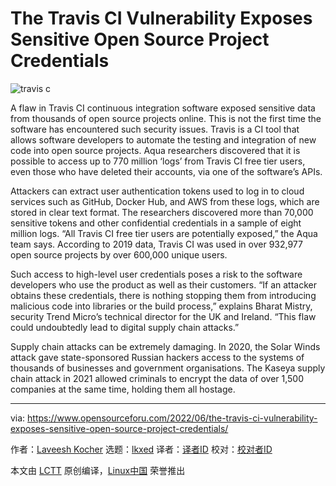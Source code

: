 [#]: subject: "The Travis CI Vulnerability Exposes Sensitive Open Source Project Credentials"
[#]: via: "https://www.opensourceforu.com/2022/06/the-travis-ci-vulnerability-exposes-sensitive-open-source-project-credentials/"
[#]: author: "Laveesh Kocher https://www.opensourceforu.com/author/laveesh-kocher/"
[#]: collector: "lkxed"
[#]: translator: " "
[#]: reviewer: " "
[#]: publisher: " "
[#]: url: " "

The Travis CI Vulnerability Exposes Sensitive Open Source Project Credentials
======
![travis c][1]

A flaw in Travis CI continuous integration software exposed sensitive data from thousands of open source projects online. This is not the first time the software has encountered such security issues. Travis is a CI tool that allows software developers to automate the testing and integration of new code into open source projects. Aqua researchers discovered that it is possible to access up to 770 million ‘logs’ from Travis CI free tier users, even those who have deleted their accounts, via one of the software’s APIs.

Attackers can extract user authentication tokens used to log in to cloud services such as GitHub, Docker Hub, and AWS from these logs, which are stored in clear text format. The researchers discovered more than 70,000 sensitive tokens and other confidential credentials in a sample of eight million logs. “All Travis CI free tier users are potentially exposed,” the Aqua team says. According to 2019 data, Travis CI was used in over 932,977 open source projects by over 600,000 unique users.

Such access to high-level user credentials poses a risk to the software developers who use the product as well as their customers. “If an attacker obtains these credentials, there is nothing stopping them from introducing malicious code into libraries or the build process,” explains Bharat Mistry, security Trend Micro’s technical director for the UK and Ireland. “This flaw could undoubtedly lead to digital supply chain attacks.”

Supply chain attacks can be extremely damaging. In 2020, the Solar Winds attack gave state-sponsored Russian hackers access to the systems of thousands of businesses and government organisations. The Kaseya supply chain attack in 2021 allowed criminals to encrypt the data of over 1,500 companies at the same time, holding them all hostage.

--------------------------------------------------------------------------------

via: https://www.opensourceforu.com/2022/06/the-travis-ci-vulnerability-exposes-sensitive-open-source-project-credentials/

作者：[Laveesh Kocher][a]
选题：[lkxed][b]
译者：[译者ID](https://github.com/译者ID)
校对：[校对者ID](https://github.com/校对者ID)

本文由 [LCTT](https://github.com/LCTT/TranslateProject) 原创编译，[Linux中国](https://linux.cn/) 荣誉推出

[a]: https://www.opensourceforu.com/author/laveesh-kocher/
[b]: https://github.com/lkxed
[1]: https://www.opensourceforu.com/wp-content/uploads/2022/06/travis-c.png
